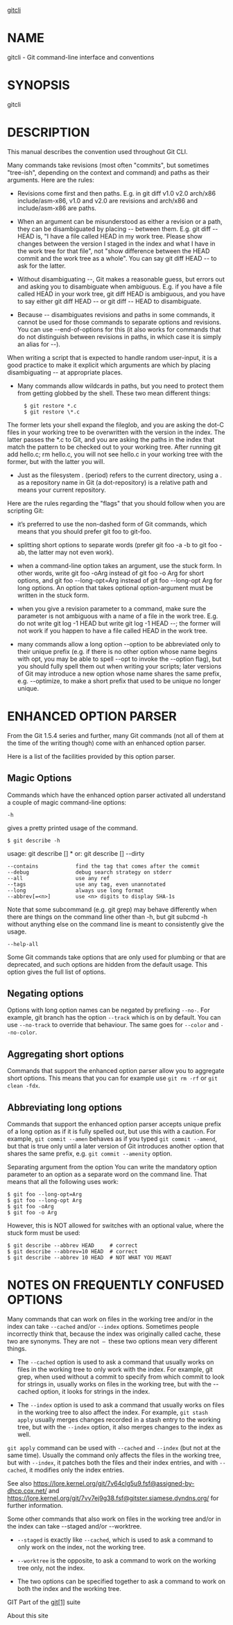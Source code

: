 

<a href="https://git-scm.com/docs/gitcli" target="_blank">gitcli</a>

# NAME
gitcli - Git command-line interface and conventions

# SYNOPSIS
gitcli

# DESCRIPTION
This manual describes the convention used throughout Git CLI.

Many commands take revisions (most often "commits", but sometimes "tree-ish", depending on the context and command) and paths as their arguments. Here are the rules:

- Revisions come first and then paths. E.g. in git diff v1.0 v2.0 arch/x86 include/asm-x86, v1.0 and v2.0 are revisions and arch/x86 and include/asm-x86 are paths.

- When an argument can be misunderstood as either a revision or a path, they can be disambiguated by placing -- between them. E.g. git diff -- HEAD is, "I have a file called HEAD in my work tree. Please show changes between the version I staged in the index and what I have in the work tree for that file", not "show difference between the HEAD commit and the work tree as a whole". You can say git diff HEAD -- to ask for the latter.

- Without disambiguating --, Git makes a reasonable guess, but errors out and asking you to disambiguate when ambiguous. E.g. if you have a file called HEAD in your work tree, git diff HEAD is ambiguous, and you have to say either git diff HEAD -- or git diff -- HEAD to disambiguate.

- Because -- disambiguates revisions and paths in some commands, it cannot be used for those commands to separate options and revisions. You can use --end-of-options for this (it also works for commands that do not distinguish between revisions in paths, in which case it is simply an alias for --).

When writing a script that is expected to handle random user-input, it is a good practice to make it explicit which arguments are which by placing disambiguating -- at appropriate places.

- Many commands allow wildcards in paths, but you need to protect them from getting globbed by the shell. These two mean different things:

        $ git restore *.c
        $ git restore \*.c
The former lets your shell expand the fileglob, and you are asking the dot-C files in your working tree to be overwritten with the version in the index. The latter passes the *.c to Git, and you are asking the paths in the index that match the pattern to be checked out to your working tree. After running git add hello.c; rm hello.c, you will not see hello.c in your working tree with the former, but with the latter you will.

- Just as the filesystem . (period) refers to the current directory, using a . as a repository name in Git (a dot-repository) is a relative path and means your current repository.

Here are the rules regarding the "flags" that you should follow when you are scripting Git:

- it’s preferred to use the non-dashed form of Git commands, which means that you should prefer git foo to git-foo.

- splitting short options to separate words (prefer git foo -a -b to git foo -ab, the latter may not even work).

- when a command-line option takes an argument, use the stuck form. In other words, write git foo -oArg instead of git foo -o Arg for short options, and git foo --long-opt=Arg instead of git foo --long-opt Arg for long options. An option that takes optional option-argument must be written in the stuck form.

- when you give a revision parameter to a command, make sure the parameter is not ambiguous with a name of a file in the work tree. E.g. do not write git log -1 HEAD but write git log -1 HEAD --; the former will not work if you happen to have a file called HEAD in the work tree.

- many commands allow a long option --option to be abbreviated only to their unique prefix (e.g. if there is no other option whose name begins with opt, you may be able to spell --opt to invoke the --option flag), but you should fully spell them out when writing your scripts; later versions of Git may introduce a new option whose name shares the same prefix, e.g. --optimize, to make a short prefix that used to be unique no longer unique.

# ENHANCED OPTION PARSER
From the Git 1.5.4 series and further, many Git commands (not all of them at the time of the writing though) come with an enhanced option parser.

Here is a list of the facilities provided by this option parser.

## Magic Options
Commands which have the enhanced option parser activated all understand a couple of magic command-line options:

    -h
gives a pretty printed usage of the command.

    $ git describe -h
usage: git describe [<options>] <commit-ish>*
   or: git describe [<options>] --dirty

    --contains            find the tag that comes after the commit
    --debug               debug search strategy on stderr
    --all                 use any ref
    --tags                use any tag, even unannotated
    --long                always use long format
    --abbrev[=<n>]        use <n> digits to display SHA-1s
     

Note that some subcommand (e.g. git grep) may behave differently when there are things on the command line other than -h, but git subcmd -h without anything else on the command line is meant to consistently give the usage.

    --help-all
Some Git commands take options that are only used for plumbing or that are deprecated, and such options are hidden from the default usage. This option gives the full list of options.

## Negating options
Options with long option names can be negated by prefixing `--no-`. For example, git branch has the option `--track` which is on by default. You can use `--no-track` to override that behaviour. The same goes for `--color` and `--no-color`.

## Aggregating short options
Commands that support the enhanced option parser allow you to aggregate short options. This means that you can for example use `git rm -rf` or `git clean -fdx`.

## Abbreviating long options
Commands that support the enhanced option parser accepts unique prefix of a long option as if it is fully spelled out, but use this with a caution. For example, `git commit --amen` behaves as if you typed `git commit --amend`, but that is true only until a later version of Git introduces another option that shares the same prefix, e.g. `git commit --amenity` option.

Separating argument from the option
You can write the mandatory option parameter to an option as a separate word on the command line. That means that all the following uses work:

    $ git foo --long-opt=Arg
    $ git foo --long-opt Arg
    $ git foo -oArg
    $ git foo -o Arg
However, this is NOT allowed for switches with an optional value, where the stuck form must be used:

    $ git describe --abbrev HEAD     # correct
    $ git describe --abbrev=10 HEAD  # correct
    $ git describe --abbrev 10 HEAD  # NOT WHAT YOU MEANT
     

    
# NOTES ON FREQUENTLY CONFUSED OPTIONS
Many commands that can work on files in the working tree and/or in the index can take `--cached` and/or `--index` options. Sometimes people incorrectly think that, because the index was originally called cache, these two are synonyms. They are not` — `these two options mean very different things.

- The `--cached` option is used to ask a command that usually works on files in the working tree to only work with the index. For example, git grep, when used without a commit to specify from which commit to look for strings in, usually works on files in the working tree, but with the --cached option, it looks for strings in the index.

- The `--index` option is used to ask a command that usually works on files in the working tree to also affect the index. For example, `git stash apply` usually merges changes recorded in a stash entry to the working tree, but with the `--index` option, it also merges changes to the index as well.

`git apply` command can be used with `--cached` and `--index` (but not at the same time). Usually the command only affects the files in the working tree, but with `--index`, it patches both the files and their index entries, and with `--cached`, it modifies only the index entries.

See also https://lore.kernel.org/git/7v64clg5u9.fsf@assigned-by-dhcp.cox.net/ and https://lore.kernel.org/git/7vy7ej9g38.fsf@gitster.siamese.dyndns.org/ for further information.

Some other commands that also work on files in the working tree and/or in the index can take --staged and/or --worktree.

- `--staged` is exactly like `--cached`, which is used to ask a command to only work on the index, not the working tree.

- `--worktree` is the opposite, to ask a command to work on the working tree only, not the index.

- The two options can be specified together to ask a command to work on both the index and the working tree.

GIT
Part of the <a href="https://git-scm.com/docs/git" target="_blank">git[1]</a> suite

About this site